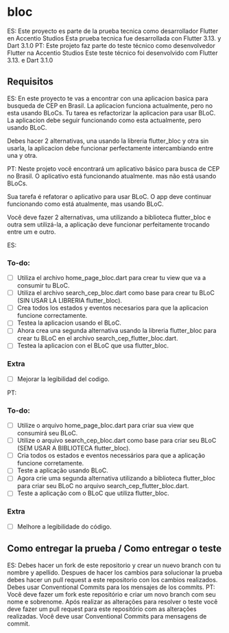 # bloc

ES:
Este proyecto es parte de la prueba tecnica como desarrollador Flutter en Accentio Studios
Esta prueba tecnica fue desarrollada con Flutter 3.13. y Dart 3.1.0
PT:
Este projeto faz parte do teste técnico como desenvolvedor Flutter na Accentio Studios
Este teste técnico foi desenvolvido com Flutter 3.13. e Dart 3.1.0

## Requisitos
ES:
En este proyecto te vas a encontrar con una aplicacion basica para busqueda de CEP en Brasil. La aplicacion funciona actualmente,
pero no esta usando BLoCs.
Tu tarea es refactorizar la aplicacion para usar BLoC. La aplicacion debe seguir funcionando como esta actualmente, pero usando BLoC.

Debes hacer 2 alternativas, una usando la libreria flutter_bloc y otra sin usarla, la aplicacion debe funcionar perfectamente
intercambiando entre una y otra.

PT:
Neste projeto você encontrará um aplicativo básico para busca de CEP no Brasil. O aplicativo está funcionando atualmente.
mas não está usando BLoCs.

Sua tarefa é refatorar o aplicativo para usar BLoC. O app deve continuar funcionando como está atualmente, mas usando BLoC.

Você deve fazer 2 alternativas, uma utilizando a biblioteca flutter_bloc e outra sem utilizá-la, a aplicação deve funcionar perfeitamente
trocando entre um e outro.

ES:
### To-do:
- [ ] Utiliza el archivo home_page_bloc.dart para crear tu view que va a consumir tu BLoC.
- [ ] Utiliza el archivo search_cep_bloc.dart como base para crear tu BLoC (SIN USAR LA LIBRERIA flutter_bloc).
- [ ] Crea todos los estados y eventos necesarios para que la aplicacion funcione correctamente.
- [ ] Testea la aplicacion usando el BLoC.
- [ ] Ahora crea una segunda alternativa usando la libreria flutter_bloc para crear tu BLoC en el archivo search_cep_flutter_bloc.dart.
- [ ] Testea la aplicacion con el BLoC que usa flutter_bloc.

### Extra
- [ ] Mejorar la legibilidad del codigo.

PT:
### To-do:
- [ ] Utilize o arquivo home_page_bloc.dart para criar sua view que consumirá seu BLoC.
- [ ] Utilize o arquivo search_cep_bloc.dart como base para criar seu BLoC (SEM USAR A BIBLIOTECA flutter_bloc).
- [ ] Cria todos os estados e eventos necessários para que a aplicação funcione corretamente.
- [ ] Teste a aplicação usando BLoC.
- [ ] Agora crie uma segunda alternativa utilizando a biblioteca flutter_bloc para criar seu BLoC no arquivo search_cep_flutter_bloc.dart.
- [ ] Teste a aplicação com o BLoC que utiliza flutter_bloc.

### Extra
- [ ] Melhore a legibilidade do código.

## Como entregar la prueba / Como entregar o teste
ES:
Debes hacer un fork de este repositorio y crear un nuevo branch con tu nombre y apellido. Despues de hacer los cambios para solucionar la prueba debes hacer un pull request a este repositorio con los cambios realizados. Debes usar Conventional Commits para los mensajes de los commits.
PT:
Você deve fazer um fork este repositório e criar um novo branch com seu nome e sobrenome. Após realizar as alterações para resolver o teste você deve fazer um pull request para este repositório com as alterações realizadas. Você deve usar Conventional Commits para mensagens de commit.